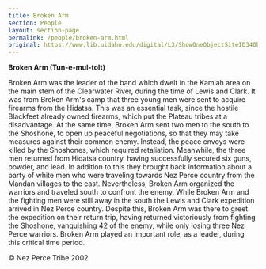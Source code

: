 ```yaml
---
title: Broken Arm
section: People
layout: section-page
permalink: /people/broken-arm.html
original: https://www.lib.uidaho.edu/digital/L3/ShowOneObjectSiteID34ObjectID211.html
---
```


**Broken Arm (Tun-e-mul-tolt)**

Broken Arm was the leader of the band which dwelt in the Kamiah area on the main stem of the Clearwater River, during the time of Lewis and Clark. It was from Broken Arm's camp that three young men were sent to acquire firearms from the Hidatsa. This was an essential task, since the hostile Blackfeet already owned firearms, which put the Plateau tribes at a disadvantage. At the same time, Broken Arm sent two men to the south to the Shoshone, to open up peaceful negotiations, so that they may take measures against their common enemy. Instead, the peace envoys were killed by the Shoshones, which required retaliation. Meanwhile, the three men returned from Hidatsa country, having successfully secured six guns, powder, and lead. In addition to this they brought back information about a party of white men who were traveling towards Nez Perce country from the Mandan villages to the east. Nevertheless, Broken Arm organized the warriors and traveled south to confront the enemy. While Broken Arm and the fighting men were still away in the south the Lewis and Clark expedition arrived in Nez Perce country. Despite this, Broken Arm was there to greet the expedition on their return trip, having returned victoriously from fighting the Shoshone, vanquishing 42 of the enemy, while only losing three Nez Perce warriors. Broken Arm played an important role, as a leader, during this critical time period.

© Nez Perce Tribe 2002
